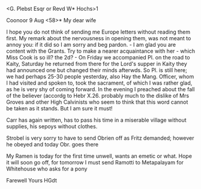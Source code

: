 <G. Plebst Esqr or Revd W* Hochs>1

 Coonoor 9 Aug <58>*
My dear wife

I hope you do not think of sending me Europe letters without reading them first. My remark about the nervousness in opening them, was not meant to annoy you: if it did so I am sorry and beg pardon. - I am glad you are content with the Grants. Try to make a nearer acquaintance with her - which Miss Cook is so ill? the 2d? - On Friday we accompanied Pl. on the road to Kaity, Saturday he returned from there for the Lord's supper in Kaity they had announced one but changed their minds afterwds. So Pl. is still here; we had perhaps 25-30 people yesterday, also Hay the Mang. Officer, whom I had visited and spoken to, took the sacrament, of which I was rather glad, as he is very shy of coming forward. In the evening I preached about the fall of the believer (accordg to Hebr X.26. probably much to the dislike of Mrs Groves and other High Calvinists who seem to think that this word cannot be taken as it stands. But I am sure it must!

Carr has again written, has to pass his time in a miserable village without supplies, his sepoys without clothes.

Strobel is very sorry to have to send Obrien off as Fritz demanded; however he obeyed and today Obr. goes there

My Ramen is today for the first time unwell, wants an emetic or what. Hope it will soon go off, for tomorrow I must send Ramotti to Metapalayam for Whitehouse who asks for a pony

 Farewell
 Yours HGdt

